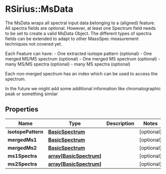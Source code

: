 # RSirius::MsData

The MsData wraps all spectral input data belonging to a (aligned) feature. All spectra fields are optional.  However, at least one Spectrum field needs to be set to create a valid MsData Object.  The different types of spectra fields can be extended to adapt to other MassSpec measurement techniques not covered yet.  <p>  Each Feature can have:  - One extracted isotope pattern (optional)  - One merged MS/MS spectrum (optional)  - One merged MS spectrum (optional)  - many MS/MS spectra (optional)  - many MS spectra (optional)  <p>  Each non-merged spectrum has an index which can be used to access the spectrum.  <p>  In the future we might add some additional information like chromatographic peak or something similar

## Properties
Name | Type | Description | Notes
------------ | ------------- | ------------- | -------------
**isotopePattern** | [**BasicSpectrum**](BasicSpectrum.md) |  | [optional] 
**mergedMs1** | [**BasicSpectrum**](BasicSpectrum.md) |  | [optional] 
**mergedMs2** | [**BasicSpectrum**](BasicSpectrum.md) |  | [optional] 
**ms1Spectra** | [**array[BasicSpectrum]**](BasicSpectrum.md) |  | [optional] 
**ms2Spectra** | [**array[BasicSpectrum]**](BasicSpectrum.md) |  | [optional] 


